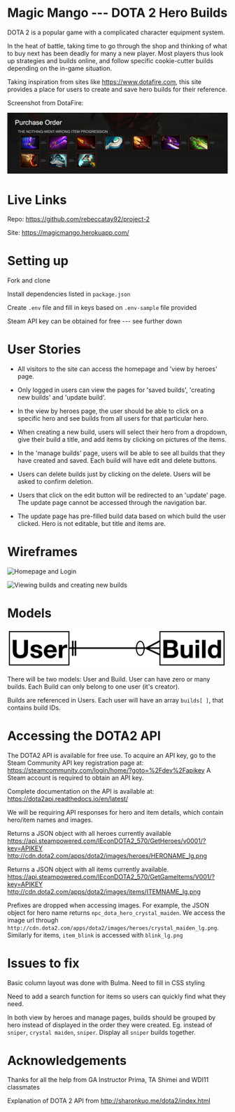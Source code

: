 Magic Mango --- DOTA 2 Hero Builds
==================================
DOTA 2 is a popular game with a complicated character equipment system.

In the heat of battle, taking time to go through the shop and thinking of what to buy next has been deadly for many a new player. Most players thus look up strategies and builds online, and follow specific cookie-cutter builds depending on the in-game situation.

Taking inspiration from sites like https://www.dotafire.com, this site provides a place for users to create and save hero builds for their reference.

Screenshot from DotaFire:

![dotafire](https://github.com/rebeccatay92/project-2/blob/master/imgs/dotafire.png)

Live Links
==================================
Repo: https://github.com/rebeccatay92/project-2

Site: https://magicmango.herokuapp.com/

Setting up
==================================
Fork and clone

Install dependencies listed in `package.json`

Create `.env` file and fill in keys based on `.env-sample` file provided

Steam API key can be obtained for free --- see further down

User Stories
==================================
* All visitors to the site can access the homepage and 'view by heroes' page.

* Only logged in users can view the pages for 'saved builds', 'creating new builds' and 'update build'.

* In the view by heroes page, the user should be able to click on a specific hero and see builds from all users for that particular hero.

* When creating a new build, users will select their hero from a dropdown, give their build a title, and add items by clicking on pictures of the items.

* In the 'manage builds' page, users will be able to see all builds that they have created and saved. Each build will have edit and delete buttons.

* Users can delete builds just by clicking on the delete. Users will be asked to confirm deletion.

* Users that click on the edit button will be redirected to an 'update' page. The update page cannot be accessed through the navigation bar.

* The update page has pre-filled build data based on which build the user clicked. Hero is not editable, but title and items are.

Wireframes
==================================
![Homepage and Login](https://github.com/rebeccatay92/project-2/blob/master/imgs/homepage.jpg)

![Viewing builds and creating new builds](https://github.com/rebeccatay92/project-2/blob/master/imgs/builds.jpg)

Models
==================================
![ERD](https://github.com/rebeccatay92/project-2/blob/master/imgs/ERD.png)

There will be two models: User and Build. User can have zero or many builds. Each Build can only belong to one user (it's creator).

Builds are referenced in Users. Each user will have an array `builds[ ]`, that contains build IDs.

Accessing the DOTA2 API
==================================
The DOTA2 API is available for free use. To acquire an API key, go to the Steam Community API key registration page at: https://steamcommunity.com/login/home/?goto=%2Fdev%2Fapikey
A Steam account is required to obtain an API key.

Complete documentation on the API is available at: https://dota2api.readthedocs.io/en/latest/

We will be requiring API responses for hero and item details, which contain hero/item names and images.

Returns a JSON object with all heroes currently available
https://api.steampowered.com/IEconDOTA2_570/GetHeroes/v0001/?key=APIKEY
http://cdn.dota2.com/apps/dota2/images/heroes/HERONAME_lg.png

Returns a JSON object with all items currently available.
https://api.steampowered.com/IEconDOTA2_570/GetGameItems/V001/?key=APIKEY
http://cdn.dota2.com/apps/dota2/images/items/ITEMNAME_lg.png

Prefixes are dropped when accessing images.
For example, the JSON object for hero name returns `npc_dota_hero_crystal_maiden`. We access the image url through
`http://cdn.dota2.com/apps/dota2/images/heroes/crystal_maiden_lg.png`. Similarly for items, `item_blink` is accessed with `blink_lg.png`

Issues to fix
==================================
Basic column layout was done with Bulma. Need to fill in CSS styling

Need to add a search function for items so users can quickly find what they need.

In both view by heroes and manage pages, builds should be grouped by hero instead of displayed in the order they were created. Eg. instead of `sniper`, `crystal maiden`, `sniper`. Display all `sniper` builds together.

Acknowledgements
==================================
Thanks for all the help from GA Instructor Prima, TA Shimei and WDI11 classmates

Explanation of DOTA 2 API from http://sharonkuo.me/dota2/index.html
